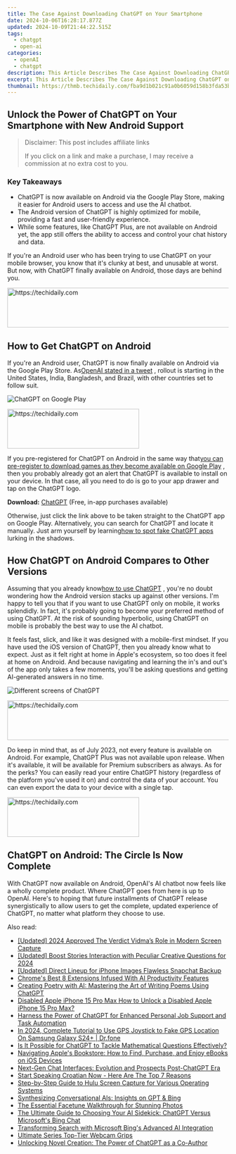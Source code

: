 ```yaml
---
title: The Case Against Downloading ChatGPT on Your Smartphone
date: 2024-10-06T16:28:17.877Z
updated: 2024-10-09T21:44:22.515Z
tags:
  - chatgpt
  - open-ai
categories:
  - openAI
  - chatgpt
description: This Article Describes The Case Against Downloading ChatGPT on Your Smartphone
excerpt: This Article Describes The Case Against Downloading ChatGPT on Your Smartphone
thumbnail: https://thmb.techidaily.com/fba9d1b021c91a0b6059d158b3fda53b17a7a738b440e6aea613cee1fb4fd649.jpg
---
```


## Unlock the Power of ChatGPT on Your Smartphone with New Android Support

>  Disclaimer: This post includes affiliate links
>
>  If you click on a link and make a purchase, I may receive a commission at no extra cost to you.
>

### Key Takeaways

* ChatGPT is now available on Android via the Google Play Store, making it easier for Android users to access and use the AI chatbot.
* The Android version of ChatGPT is highly optimized for mobile, providing a fast and user-friendly experience.
* While some features, like ChatGPT Plus, are not available on Android yet, the app still offers the ability to access and control your chat history and data.

 If you're an Android user who has been trying to use ChatGPT on your mobile browser, you know that it's clunky at best, and unusable at worst. But now, with ChatGPT finally available on Android, those days are behind you.

<!-- affiliate ads begin -->
<a href="https://aligracehair.sjv.io/c/5597632/2016148/19272" target="_top" id="2016148">
  <img src="//a.impactradius-go.com/display-ad/19272-2016148" border="0" alt="https://techidaily.com" width="728" height="90"/>
</a>
<img height="0" width="0" src="https://aligracehair.sjv.io/i/5597632/2016148/19272" style="position:absolute;visibility:hidden;" border="0" />
<!-- affiliate ads end -->

## How to Get ChatGPT on Android

 If you're an Android user, ChatGPT is now finally available on Android via the Google Play Store. As[OpenAI stated in a tweet](https://twitter.com/OpenAI/status/1683854695398522881) , rollout is starting in the United States, India, Bangladesh, and Brazil, with other countries set to follow suit.

![ChatGPT on Google Play](https://static1.makeuseofimages.com/wordpress/wp-content/uploads/wm/2023/07/chatgpt-google-play-1.jpg)

<!-- affiliate ads begin -->
<a href="https://aligracehair.sjv.io/c/5597632/2135413/19272" target="_top" id="2135413">
  <img src="//a.impactradius-go.com/display-ad/19272-2135413" border="0" alt="https://techidaily.com" width="300" height="90"/>
</a>
<img height="0" width="0" src="https://aligracehair.sjv.io/i/5597632/2135413/19272" style="position:absolute;visibility:hidden;" border="0" />
<!-- affiliate ads end -->

 If you pre-registered for ChatGPT on Android in the same way that[you can pre-register to download games as they become available on Google Play](https://www.makeuseof.com/pre-register-games-google-play-store/) , then you probably already got an alert that ChatGPT is available to install on your device. In that case, all you need to do is go to your app drawer and tap on the ChatGPT logo.

**Download:** [ChatGPT](https://www.anrdoezrs.net/links/7251228/type/dlg/sid/UUmuoUeUpU2028180/https://play.google.com/store/apps/details?id=com.openai.chatgpt&hl=en&gl=US) (Free, in-app purchases available)

 Otherwise, just click the link above to be taken straight to the ChatGPT app on Google Play. Alternatively, you can search for ChatGPT and locate it manually. Just arm yourself by learning[how to spot fake ChatGPT apps](https://www.makeuseof.com/how-to-spot-fake-chatgpt-app-on-apple-app-store/) lurking in the shadows.

## How ChatGPT on Android Compares to Other Versions

 Assuming that you already know[how to use ChatGPT](https://www.makeuseof.com/how-to-use-chatgpt-by-openai) , you're no doubt wondering how the Android version stacks up against other versions. I'm happy to tell you that if you want to use ChatGPT only on mobile, it works splendidly. In fact, it's probably going to become your preferred method of using ChatGPT. At the risk of sounding hyperbolic, using ChatGPT on mobile is probably the best way to use the AI chatbot.

 It feels fast, slick, and like it was designed with a mobile-first mindset. If you have used the iOS version of ChatGPT, then you already know what to expect. Just as it felt right at home in Apple's ecosystem, so too does it feel at home on Android. And because navigating and learning the in's and out's of the app only takes a few moments, you'll be asking questions and getting AI-generated answers in no time.

![Different screens of ChatGPT](https://static1.makeuseofimages.com/wordpress/wp-content/uploads/wm/2023/07/chatgpt-android-overview.png)

<!-- affiliate ads begin -->
<a href="https://imp.i357552.net/c/5597632/857869/11832" target="_top" id="857869">
  <img src="//a.impactradius-go.com/display-ad/11832-857869" border="0" alt="https://techidaily.com" width="728" height="90"/>
</a>
<img height="0" width="0" src="https://imp.i357552.net/i/5597632/857869/11832" style="position:absolute;visibility:hidden;" border="0" />
<!-- affiliate ads end -->

 Do keep in mind that, as of July 2023, not every feature is available on Android. For example, ChatGPT Plus was not available upon release. When it's available, it will be available for Premium subscribers as always. As for the perks? You can easily read your entire ChatGPT history (regardless of the platform you've used it on) and control the data of your account. You can even export the data to your device with a single tap.

<!-- affiliate ads begin -->
<a href="https://laganoo.pxf.io/c/5597632/1657395/16446" target="_top" id="1657395">
  <img src="//a.impactradius-go.com/display-ad/16446-1657395" border="0" alt="https://techidaily.com" width="300" height="90"/>
</a>
<img height="0" width="0" src="https://laganoo.pxf.io/i/5597632/1657395/16446" style="position:absolute;visibility:hidden;" border="0" />
<!-- affiliate ads end -->

## ChatGPT on Android: The Circle Is Now Complete

 With ChatGPT now available on Android, OpenAI's AI chatbot now feels like a wholly complete product. Where ChatGPT goes from here is up to OpenAI. Here's to hoping that future installments of ChatGPT release synergistically to allow users to get the complete, updated experience of ChatGPT, no matter what platform they choose to use.

<ins class="adsbygoogle"
     style="display:block"
     data-ad-format="autorelaxed"
     data-ad-client="ca-pub-7571918770474297"
     data-ad-slot="1223367746"></ins>

<ins class="adsbygoogle"
     style="display:block"
     data-ad-client="ca-pub-7571918770474297"
     data-ad-slot="8358498916"
     data-ad-format="auto"
     data-full-width-responsive="true"></ins>

<span class="atpl-alsoreadstyle">Also read:</span>
<div><ul>
<li><a href="https://remote-screen-capture.techidaily.com/updated-2024-approved-the-verdict-vidmas-role-in-modern-screen-capture/"><u>[Updated] 2024 Approved The Verdict Vidma’s Role in Modern Screen Capture</u></a></li>
<li><a href="https://instagram-clips.techidaily.com/updated-boost-stories-interaction-with-peculiar-creative-questions-for-2024/"><u>[Updated] Boost Stories Interaction with Peculiar Creative Questions for 2024</u></a></li>
<li><a href="https://snapchat-videos.techidaily.com/updated-direct-lineup-for-iphone-images-flawless-snapchat-backup/"><u>[Updated] Direct Lineup for iPhone Images Flawless Snapchat Backup</u></a></li>
<li><a href="https://tech-hub.techidaily.com/chromes-best-8-extensions-infused-with-ai-productivity-features/"><u>Chrome's Best 8 Extensions Infused With AI Productivity Features</u></a></li>
<li><a href="https://tech-hub.techidaily.com/creating-poetry-with-ai-mastering-the-art-of-writing-poems-using-chatgpt/"><u>Creating Poetry with AI: Mastering the Art of Writing Poems Using ChatGPT</u></a></li>
<li><a href="https://ios-unlock.techidaily.com/disabled-apple-iphone-15-pro-max-how-to-unlock-a-disabled-apple-iphone-15-pro-max-by-drfone-ios/"><u>Disabled Apple iPhone 15 Pro Max How to Unlock a Disabled Apple iPhone 15 Pro Max?</u></a></li>
<li><a href="https://tech-hub.techidaily.com/harness-the-power-of-chatgpt-for-enhanced-personal-job-support-and-task-automation/"><u>Harness the Power of ChatGPT for Enhanced Personal Job Support and Task Automation</u></a></li>
<li><a href="https://review-topics.techidaily.com/in-2024-complete-tutorial-to-use-gps-joystick-to-fake-gps-location-on-samsung-galaxy-s24plus-drfone-by-drfone-virtual-android/"><u>In 2024, Complete Tutorial to Use GPS Joystick to Fake GPS Location On Samsung Galaxy S24+ | Dr.fone</u></a></li>
<li><a href="https://tech-hub.techidaily.com/is-it-possible-for-chatgpt-to-tackle-mathematical-questions-effectively/"><u>Is It Possible for ChatGPT to Tackle Mathematical Questions Effectively?</u></a></li>
<li><a href="https://technical-tips.techidaily.com/navigating-apples-bookstore-how-to-find-purchase-and-enjoy-ebooks-on-ios-devices/"><u>Navigating Apple's Bookstore: How to Find, Purchase, and Enjoy eBooks on iOS Devices</u></a></li>
<li><a href="https://tech-hub.techidaily.com/next-gen-chat-interfaces-evolution-and-prospects-post-chatgpt-era/"><u>Next-Gen Chat Interfaces: Evolution and Prospects Post-ChatGPT Era</u></a></li>
<li><a href="https://mondly-stories.techidaily.com/1719581564510-start-speaking-croatian-now-here-are-the-top-7-reasons/"><u>Start Speaking Croatian Now - Here Are The Top 7 Reasons</u></a></li>
<li><a href="https://on-screen-recording.techidaily.com/step-by-step-guide-to-hulu-screen-capture-for-various-operating-systems/"><u>Step-by-Step Guide to Hulu Screen Capture for Various Operating Systems</u></a></li>
<li><a href="https://tech-hub.techidaily.com/synthesizing-conversational-ais-insights-on-gpt-and-bing/"><u>Synthesizing Conversational AIs: Insights on GPT & Bing</u></a></li>
<li><a href="https://extra-resources.techidaily.com/the-essential-facetune-walkthrough-for-stunning-photos/"><u>The Essential Facetune Walkthrough for Stunning Photos</u></a></li>
<li><a href="https://tech-hub.techidaily.com/the-ultimate-guide-to-choosing-your-ai-sidekick-chatgpt-versus-microsofts-bing-chat/"><u>The Ultimate Guide to Choosing Your AI Sidekick: ChatGPT Versus Microsoft's Bing Chat</u></a></li>
<li><a href="https://tech-hub.techidaily.com/transforming-search-with-microsoft-bings-advanced-ai-integration/"><u>Transforming Search with Microsoft Bing's Advanced AI Integration</u></a></li>
<li><a href="https://extra-hints.techidaily.com/ultimate-series-top-tier-webcam-grips/"><u>Ultimate Series Top-Tier Webcam Grips</u></a></li>
<li><a href="https://tech-hub.techidaily.com/unlocking-novel-creation-the-power-of-chatgpt-as-a-co-author/"><u>Unlocking Novel Creation: The Power of ChatGPT as a Co-Author</u></a></li>
</ul></div>

